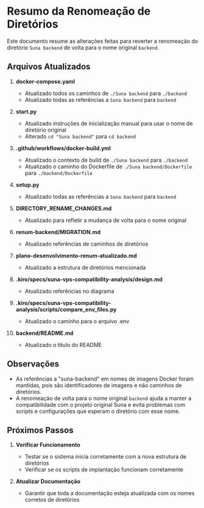 # Resumo da Renomeação de Diretórios

Este documento resume as alterações feitas para reverter a renomeação do diretório `Suna backend` de volta para o nome original `backend`.

## Arquivos Atualizados

1. **docker-compose.yaml**
   - Atualizado todos os caminhos de `./Suna backend` para `./backend`
   - Atualizado todas as referências a `Suna backend` para `backend`

2. **start.py**
   - Atualizado instruções de inicialização manual para usar o nome de diretório original
   - Alterado `cd "Suna backend"` para `cd backend`

3. **.github/workflows/docker-build.yml**
   - Atualizado o contexto de build de `./Suna backend` para `./backend`
   - Atualizado o caminho do Dockerfile de `./Suna backend/Dockerfile` para `./backend/Dockerfile`

4. **setup.py**
   - Atualizado todas as referências a `Suna backend` para `backend`

5. **DIRECTORY_RENAME_CHANGES.md**
   - Atualizado para refletir a mudança de volta para o nome original

6. **renum-backend/MIGRATION.md**
   - Atualizado referências de caminhos de diretórios

7. **plano-desenvolvimento-renum-atualizado.md**
   - Atualizado a estrutura de diretórios mencionada

8. **.kiro/specs/suna-vps-compatibility-analysis/design.md**
   - Atualizado referências no diagrama

9. **.kiro/specs/suna-vps-compatibility-analysis/scripts/compare_env_files.py**
   - Atualizado o caminho para o arquivo .env

10. **backend/README.md**
    - Atualizado o título do README

## Observações

- As referências a "suna-backend" em nomes de imagens Docker foram mantidas, pois são identificadores de imagens e não caminhos de diretórios.
- A renomeação de volta para o nome original `backend` ajuda a manter a compatibilidade com o projeto original Suna e evita problemas com scripts e configurações que esperam o diretório com esse nome.

## Próximos Passos

1. **Verificar Funcionamento**
   - Testar se o sistema inicia corretamente com a nova estrutura de diretórios
   - Verificar se os scripts de implantação funcionam corretamente

2. **Atualizar Documentação**
   - Garantir que toda a documentação esteja atualizada com os nomes corretos de diretórios